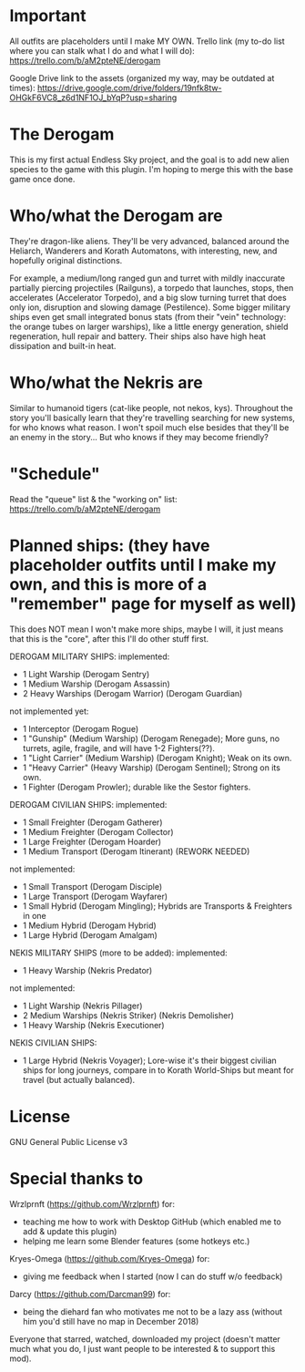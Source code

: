 # Important
All outfits are placeholders until I make MY OWN.
Trello link (my to-do list where you can stalk what I do and what I will do): https://trello.com/b/aM2pteNE/derogam

Google Drive link to the assets (organized my way, may be outdated at times): https://drive.google.com/drive/folders/19nfk8tw-OHGkF6VC8_z6d1NF1OJ_bYqP?usp=sharing

# The Derogam
This is my first actual Endless Sky project, and the goal is to add new alien species to the game with this plugin. I'm hoping to merge this with the base game once done.


# Who/what the Derogam are

They're dragon-like aliens. They'll be very advanced, balanced around the Heliarch, Wanderers and Korath Automatons, with interesting, new, and hopefully original distinctions.

For example, a medium/long ranged gun and turret with mildly inaccurate partially piercing projectiles (Railguns), a torpedo that launches, stops, then accelerates (Accelerator Torpedo), and a big slow turning turret that does only ion, disruption and slowing damage (Pestilence). Some bigger military ships even get small integrated bonus stats (from their "vein" technology: the orange tubes on larger warships), like a little energy generation, shield regeneration, hull repair and battery. Their ships also have high heat dissipation and built-in heat.

# Who/what the Nekris are

Similar to humanoid tigers (cat-like people, not nekos, kys). Throughout the story you'll basically learn that they're travelling searching for new systems, for who knows what reason. I won't spoil much else besides that they'll be an enemy in the story... But who knows if they may become friendly?

# "Schedule"

Read the "queue" list & the "working on" list: https://trello.com/b/aM2pteNE/derogam

# Planned ships: (they have placeholder outfits until I make my own, and this is more of a "remember" page for myself as well)

This does NOT mean I won't make more ships, maybe I will, it just means that this is the "core", after this I'll do other stuff first.

DEROGAM MILITARY SHIPS:
implemented:
- 1 Light Warship (Derogam Sentry)
- 1 Medium Warship (Derogam Assassin)
- 2 Heavy Warships (Derogam Warrior) (Derogam Guardian)

not implemented yet:
- 1 Interceptor (Derogam Rogue)
- 1 "Gunship" (Medium Warship) (Derogam Renegade); More guns, no turrets, agile, fragile, and will have 1-2 Fighters(??).
- 1 "Light Carrier" (Medium Warship) (Derogam Knight); Weak on its own.
- 1 "Heavy Carrier" (Heavy Warship) (Derogam Sentinel); Strong on its own.
- 1 Fighter (Derogam Prowler); durable like the Sestor fighters.

DEROGAM CIVILIAN SHIPS:
implemented:
- 1 Small Freighter (Derogam Gatherer)
- 1 Medium Freighter (Derogam Collector)
- 1 Large Freighter (Derogam Hoarder)
- 1 Medium Transport (Derogam Itinerant) (REWORK NEEDED)

not implemented:
- 1 Small Transport (Derogam Disciple)
- 1 Large Transport (Derogam Wayfarer)
- 1 Small Hybrid (Derogam Mingling); Hybrids are Transports & Freighters in one
- 1 Medium Hybrid (Derogam Hybrid)
- 1 Large Hybrid (Derogam Amalgam)


NEKIS MILITARY SHIPS (more to be added):
implemented:
- 1 Heavy Warship (Nekris Predator)

not implemented:
- 1 Light Warship (Nekris Pillager)
- 2 Medium Warships (Nekris Striker) (Nekris Demolisher)
- 1 Heavy Warship (Nekris Executioner)

NEKIS CIVILIAN SHIPS:
- 1 Large Hybrid (Nekris Voyager); Lore-wise it's their biggest civilian ships for long journeys, compare in to Korath World-Ships but meant for travel (but actually balanced).

# License

GNU General Public License v3

# Special thanks to

Wrzlprnft (https://github.com/Wrzlprnft) for:
- teaching me how to work with Desktop GitHub (which enabled me to add & update this plugin)
- helping me learn some Blender features (some hotkeys etc.)

Kryes-Omega (https://github.com/Kryes-Omega) for:
- giving me feedback when I started (now I can do stuff w/o feedback)

Darcy (https://github.com/Darcman99) for:
- being the diehard fan who motivates me not to be a lazy ass (without him you'd still have no map in December 2018)

Everyone that starred, watched, downloaded my project (doesn't matter much what you do, I just want people to be interested & to support this mod).

